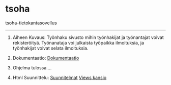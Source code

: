 # tsoha
tsoha-tietokantasovellus

---

1. Aiheen Kuvaus:
Työnhaku sivusto mihin työnhakijat ja työnantajat voivat rekisteröityä. Työnanataja voi julkaista työpaikka ilmoituksia, ja työnhakijat voivat selata ilmoituksia.

2. Dokumentaatio:
[Dokumentaatio](https://github.com/mikkovalla/tsoha/blob/master/doc/Johdanto.pdf)

3. Ohjelma
tulossa....

4. Html Suunnittelu:
[Suunnitelmat](https://github.com/mikkovalla/tsoha/tree/master/app/views/suunnitelmat)
[Views kansio](https://github.com/mikkovalla/tsoha/tree/master/app/views)
